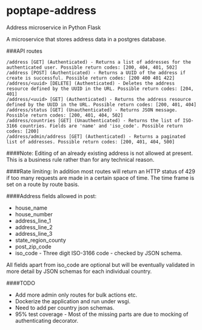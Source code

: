# poptape-address
Address microservice in Python Flask

A microservice that stores address data in a postgres database.

###API routes

```
/address [GET] (Authenticated) - Returns a list of addresses for the authenticated user. Possible return codes: [200, 404, 401, 502]
/address [POST] (Authenticated) - Returns a UUID of the address if create is successful. Possible return codes: [200 400 401 422]
/address/<uuid> [DELETE] (Authenticated) - Deletes the address resource defined by the UUID in the URL. Possible return codes: [204, 401]
/address/<uuid> [GET] (Authenticated) - Returns the address resource defined by the UUID in the URL. Possible return codes: [200, 401, 404]
/address/status [GET] (Unauthenticated) - Returns JSON message. Possible return codes: [200, 401, 404, 502]
/address/countries [GET] (Unauthenticated) - Returns the list of ISO-3166 countries. Fields are 'name' and 'iso_code'. Possible return codes: [200]
/address/admin/address [GET] (Authenticated) - Returns a paginated list of addresses. Possible return codes: [200, 401, 404, 500] 
```

####Note:
Editing of an already existing address is not allowed at present. This is a business rule rather than for any technical reason.

####Rate limiting:
In addition most routes will return an HTTP status of 429 if too many requests are made in a certain space of time. The time frame is set on a route by route basis.

####Address fields allowed in post:
* house\_name
* house\_number
* address\_line\_1
* address\_line\_2
* address\_line\_3
* state\_region\_county
* post\_zip\_code
* iso\_code - Three digit ISO-3166 code - checked by JSON schema.

All fields apart from iso\_code are optional but will be eventually validated in more detail by JSON schemas for each individual country. 

####TODO
* Add more admin only routes for bulk actions etc.
* Dockerize the application and run under wsgi.
* Need to add per country json schemas.
* 95% test coverage - Most of the missing parts are due to mocking of authenticating decorator.

